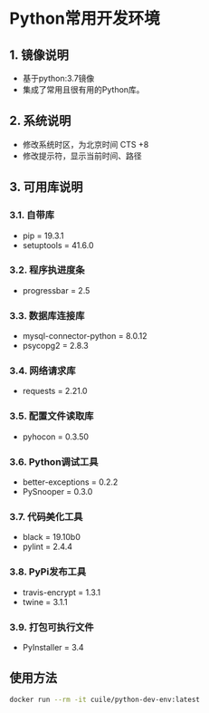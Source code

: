 # Python常用开发环境

## 1. 镜像说明

- 基于python:3.7镜像
- 集成了常用且很有用的Python库。

## 2. 系统说明

- 修改系统时区，为北京时间 CTS +8
- 修改提示符，显示当前时间、路径

## 3. 可用库说明

### 3.1. 自带库

- pip = 19.3.1
- setuptools = 41.6.0

### 3.2. 程序执进度条

- progressbar = 2.5

### 3.3. 数据库连接库

- mysql-connector-python = 8.0.12
- psycopg2 = 2.8.3

### 3.4. 网络请求库

- requests = 2.21.0

### 3.5. 配置文件读取库

- pyhocon = 0.3.50

### 3.6. Python调试工具

- better-exceptions = 0.2.2
- PySnooper = 0.3.0

### 3.7. 代码美化工具

- black = 19.10b0
- pylint = 2.4.4

### 3.8. PyPi发布工具

- travis-encrypt = 1.3.1
- twine = 3.1.1

### 3.9. 打包可执行文件

- PyInstaller = 3.4

## 使用方法

```bash
docker run --rm -it cuile/python-dev-env:latest
```
